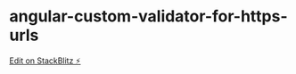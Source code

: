 # angular-custom-validator-for-https-urls

[Edit on StackBlitz ⚡️](https://stackblitz.com/edit/angular-custom-validator-for-https-urls)